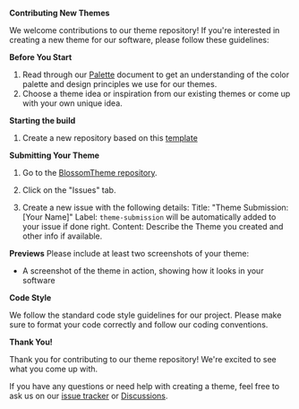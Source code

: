 **Contributing New Themes**

We welcome contributions to our theme repository! If you're interested in creating a new theme for our software, please follow these guidelines:

**Before You Start**

1. Read through our [Palette](https://github.com/BlossomTheme/BlossomTheme/blob/master/Palette/README.md) document to get an understanding of the color palette and design principles we use for our themes.
2. Choose a theme idea or inspiration from our existing themes or come up with your own unique idea.

**Starting the build**
1. Create a new repository based on this [template](https://github.com/BlossomTheme/Template.git)

**Submitting Your Theme**
1. Go to the [BlossomTheme repository](https://github.com/BlossomTheme/BlossomTheme).

2. Click on the "Issues" tab.

3. Create a new issue with the following details:
  Title: "Theme Submission: [Your Name]"
  Label: ```theme-submission``` will be automatically added to your issue if done right.
  Content: Describe the Theme you created and other info if available.

**Previews**
Please include at least two screenshots of your theme:

* A screenshot of the theme in action, showing how it looks in your software

**Code Style**

We follow the standard code style guidelines for our project. Please make sure to format your code correctly and follow our coding conventions.

**Thank You!**

Thank you for contributing to our theme repository! We're excited to see what you come up with.

If you have any questions or need help with creating a theme, feel free to ask us on our [issue tracker](https://github.com/BlossomTheme/BlossomTheme/issues) or [Discussions](https://github.com/orgs/BlossomTheme/discussions).
